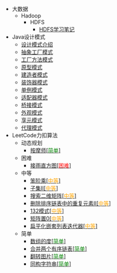 * 大数据
  * Hadoop
    * HDFS
        * [HDFS学习笔记](./docs/大数据/HDFS学习笔记.md)
* Java设计模式
  * [设计模式介绍](./docs/设计模式/Java设计模式-介绍.md)
  * [抽象工厂模式](./docs/设计模式/Java设计模式-抽象工厂模式.md)
  * [工厂方法模式](./docs/设计模式/Java设计模式-工厂方法模式.md)
  * [原型模式](./docs/设计模式/Java设计模式-原型模式.md)
  * [建造者模式](./docs/设计模式/Java设计模式-建造者模式.md)
  * [装饰器模式](./docs/设计模式/Java设计模式-装饰器模式.md)
  * [单例模式](./docs/设计模式/Java设计模式-单例模式.md)
  * [适配器模式](./docs/设计模式/Java设计模式-适配器模式.md)
  * [桥接模式](./docs/设计模式/Java设计模式-桥接模式.md)
  * [外观模式](./docs/设计模式/Java设计模式-外观模式.md)
  * [享元模式](./docs/设计模式/Java设计模式-享元模式.md)
  * [代理模式](./docs/设计模式/Java设计模式-代理模式.md)
* LeetCode力扣算法
  * 动态规划
    * [按摩师[<font color=green>简单</font>]](./docs/算法/按摩师.md)
  * 困难
    * [接雨直方图[<font color=red>困难</font>]](./docs/算法/接雨直方图.md)
  * 中等
    * [笨阶乘[<font color=orange>中等</font>]](./docs/算法/笨阶乘.md)
    * [子集II[<font color=orange>中等</font>]](./docs/算法/子集II.md)
    * [搜索二维矩阵[<font color=orange>中等</font>]](./docs/算法/搜索二维矩阵.md)
    * [删除排序链表中的重复元素II[<font color=orange>中等</font>]](./docs/算法/删除排序链表中的重复元素.md)
    * [132模式[<font color=orange>中等</font>]](./docs/算法/132模式.md)
    * [矩阵置0[<font color=orange>中等</font>]](./docs/算法/矩阵置0.md)
    * [扁平化嵌套列表迭代器[<font color=orange>中等</font>]](./docs/算法/扁平化嵌套列表迭代器.md)
  * 简单
    * [数组的度[<font color=green>简单</font>]](./docs/算法/数组的度.md)
    * [合并两个有序链表[<font color=green>简单</font>]](./docs/算法/合并两个有序链表.md)
    * [翻转图片[<font color=green>简单</font>]](./docs/算法/翻转图片.md)
    * [同构字符串[<font color=green>简单</font>]](./docs/算法/同构字符串.md)


